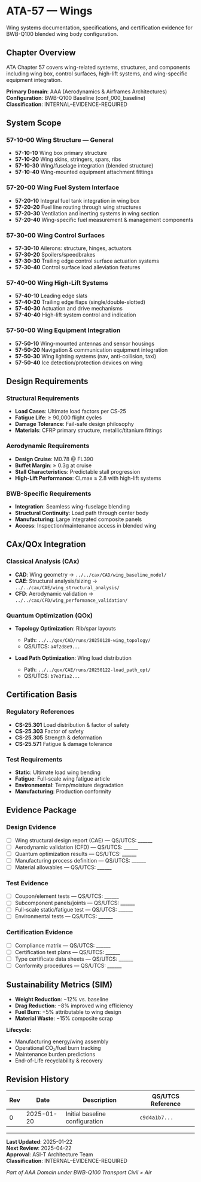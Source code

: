 # ATA-57 — Wings

Wing systems documentation, specifications, and certification evidence for BWB-Q100 blended wing body configuration.

## Chapter Overview

ATA Chapter 57 covers wing-related systems, structures, and components including wing box, control surfaces, high-lift systems, and wing-specific equipment integration.

**Primary Domain**: AAA (Aerodynamics & Airframes Architectures)  
**Configuration**: BWB-Q100 Baseline (conf_000_baseline)  
**Classification**: INTERNAL–EVIDENCE-REQUIRED

## System Scope

### 57-10-00 Wing Structure — General

* **57-10-10** Wing box primary structure
* **57-10-20** Wing skins, stringers, spars, ribs
* **57-10-30** Wing/fuselage integration (blended structure)
* **57-10-40** Wing-mounted equipment attachment fittings

### 57-20-00 Wing Fuel System Interface

* **57-20-10** Integral fuel tank integration in wing box
* **57-20-20** Fuel line routing through wing structures
* **57-20-30** Ventilation and inerting systems in wing section
* **57-20-40** Wing-specific fuel measurement & management components

### 57-30-00 Wing Control Surfaces

* **57-30-10** Ailerons: structure, hinges, actuators
* **57-30-20** Spoilers/speedbrakes
* **57-30-30** Trailing edge control surface actuation systems
* **57-30-40** Control surface load alleviation features

### 57-40-00 Wing High-Lift Systems

* **57-40-10** Leading edge slats
* **57-40-20** Trailing edge flaps (single/double-slotted)
* **57-40-30** Actuation and drive mechanisms
* **57-40-40** High-lift system control and indication

### 57-50-00 Wing Equipment Integration

* **57-50-10** Wing-mounted antennas and sensor housings
* **57-50-20** Navigation & communication equipment integration
* **57-50-30** Wing lighting systems (nav, anti-collision, taxi)
* **57-50-40** Ice detection/protection devices on wing

## Design Requirements

### Structural Requirements

* **Load Cases**: Ultimate load factors per CS-25
* **Fatigue Life**: ≥ 90,000 flight cycles
* **Damage Tolerance**: Fail-safe design philosophy
* **Materials**: CFRP primary structure, metallic/titanium fittings

### Aerodynamic Requirements

* **Design Cruise**: M0.78 @ FL390
* **Buffet Margin**: ≥ 0.3g at cruise
* **Stall Characteristics**: Predictable stall progression
* **High-Lift Performance**: CLmax ≥ 2.8 with high-lift systems

### BWB-Specific Requirements

* **Integration**: Seamless wing-fuselage blending
* **Structural Continuity**: Load path through center body
* **Manufacturing**: Large integrated composite panels
* **Access**: Inspection/maintenance access in blended wing

## CAx/QOx Integration

### Classical Analysis (CAx)

* **CAD**: Wing geometry → `../../cax/CAD/wing_baseline_model/`
* **CAE**: Structural analysis/sizing → `../../cax/CAE/wing_structural_analysis/`
* **CFD**: Aerodynamic validation → `../../cax/CFD/wing_performance_validation/`

### Quantum Optimization (QOx)

* **Topology Optimization**: Rib/spar layouts

  * Path: `../../qox/CAD/runs/20250120-wing_topology/`
  * QS/UTCS: `a4f2d8e9...`
* **Load Path Optimization**: Wing load distribution

  * Path: `../../qox/CAE/runs/20250122-load_path_opt/`
  * QS/UTCS: `b7e3f1a2...`

## Certification Basis

### Regulatory References

* **CS-25.301** Load distribution & factor of safety
* **CS-25.303** Factor of safety
* **CS-25.305** Strength & deformation
* **CS-25.571** Fatigue & damage tolerance

### Test Requirements

* **Static**: Ultimate load wing bending
* **Fatigue**: Full-scale wing fatigue article
* **Environmental**: Temp/moisture degradation
* **Manufacturing**: Production conformity

## Evidence Package

### Design Evidence

* [ ] Wing structural design report (CAE) — QS/UTCS: \_\_\_\_\_\_
* [ ] Aerodynamic validation (CFD) — QS/UTCS: \_\_\_\_\_\_
* [ ] Quantum optimization results — QS/UTCS: \_\_\_\_\_\_
* [ ] Manufacturing process definition — QS/UTCS: \_\_\_\_\_\_
* [ ] Material allowables — QS/UTCS: \_\_\_\_\_\_

### Test Evidence

* [ ] Coupon/element tests — QS/UTCS: \_\_\_\_\_\_
* [ ] Subcomponent panels/joints — QS/UTCS: \_\_\_\_\_\_
* [ ] Full-scale static/fatigue test — QS/UTCS: \_\_\_\_\_\_
* [ ] Environmental tests — QS/UTCS: \_\_\_\_\_\_

### Certification Evidence

* [ ] Compliance matrix — QS/UTCS: \_\_\_\_\_\_
* [ ] Certification test plans — QS/UTCS: \_\_\_\_\_\_
* [ ] Type certificate data sheets — QS/UTCS: \_\_\_\_\_\_
* [ ] Conformity procedures — QS/UTCS: \_\_\_\_\_\_

## Sustainability Metrics (SIM)

* **Weight Reduction**: −12% vs. baseline
* **Drag Reduction**: −8% improved wing efficiency
* **Fuel Burn**: −5% attributable to wing design
* **Material Waste**: −15% composite scrap

**Lifecycle:**

* Manufacturing energy/wing assembly
* Operational CO₂/fuel burn tracking
* Maintenance burden predictions
* End-of-Life recyclability & recovery

## Revision History

| Rev | Date | Description | QS/UTCS Reference |
|-----|------|-------------|-------------------|
| 0 | 2025-01-20 | Initial baseline configuration | `c9d4a1b7...` |

---

**Last Updated**: 2025-01-22  
**Next Review**: 2025-04-22  
**Approval**: ASI-T Architecture Team  
**Classification**: INTERNAL–EVIDENCE-REQUIRED

*Part of AAA Domain under BWB-Q100 Transport Civil × Air*